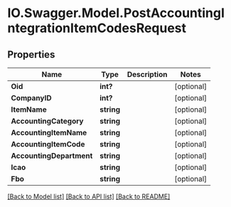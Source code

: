 # IO.Swagger.Model.PostAccountingIntegrationItemCodesRequest
## Properties

Name | Type | Description | Notes
------------ | ------------- | ------------- | -------------
**Oid** | **int?** |  | [optional] 
**CompanyID** | **int?** |  | [optional] 
**ItemName** | **string** |  | [optional] 
**AccountingCategory** | **string** |  | [optional] 
**AccountingItemName** | **string** |  | [optional] 
**AccountingItemCode** | **string** |  | [optional] 
**AccountingDepartment** | **string** |  | [optional] 
**Icao** | **string** |  | [optional] 
**Fbo** | **string** |  | [optional] 

[[Back to Model list]](../README.md#documentation-for-models) [[Back to API list]](../README.md#documentation-for-api-endpoints) [[Back to README]](../README.md)


